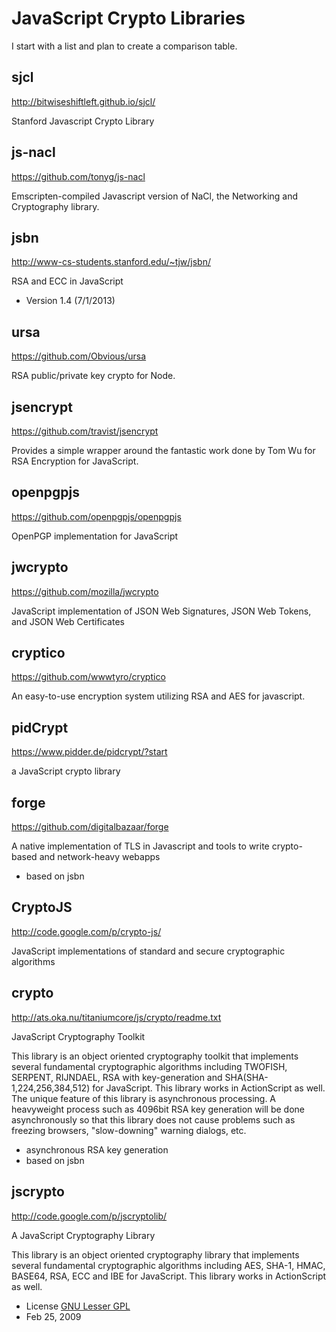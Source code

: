 JavaScript Crypto Libraries
===========================
I start with a list and plan to create a comparison table.


## sjcl
http://bitwiseshiftleft.github.io/sjcl/

Stanford Javascript Crypto Library

## js-nacl
https://github.com/tonyg/js-nacl

Emscripten-compiled Javascript version of NaCl, the Networking and Cryptography library.

## jsbn
http://www-cs-students.stanford.edu/~tjw/jsbn/

RSA and ECC in JavaScript

* Version 1.4 (7/1/2013)

## ursa
https://github.com/Obvious/ursa

RSA public/private key crypto for Node.

## jsencrypt
https://github.com/travist/jsencrypt

Provides a simple wrapper around the fantastic work done by Tom Wu for RSA Encryption for JavaScript.

## openpgpjs
https://github.com/openpgpjs/openpgpjs

OpenPGP implementation for JavaScript

## jwcrypto
https://github.com/mozilla/jwcrypto

JavaScript implementation of JSON Web Signatures, JSON Web Tokens, and JSON Web Certificates

## cryptico
https://github.com/wwwtyro/cryptico

An easy-to-use encryption system utilizing RSA and AES for javascript.

## pidCrypt
https://www.pidder.de/pidcrypt/?start

a JavaScript crypto library

## forge
https://github.com/digitalbazaar/forge

A native implementation of TLS in Javascript and tools to write crypto-based and network-heavy webapps

* based on jsbn

## CryptoJS
http://code.google.com/p/crypto-js/ 

JavaScript implementations of standard and secure cryptographic algorithms

## crypto
http://ats.oka.nu/titaniumcore/js/crypto/readme.txt

JavaScript Cryptography Toolkit

This library is an object oriented cryptography toolkit that implements several
fundamental cryptographic algorithms including TWOFISH, SERPENT, RIJNDAEL, RSA
with key-generation and SHA(SHA-1,224,256,384,512) for JavaScript. This library
works in ActionScript as well. The unique feature of this library is
asynchronous processing. A heavyweight process such as 4096bit RSA key
generation will be done asynchronously so that this library does not cause
problems such as freezing browsers, "slow-downing" warning dialogs, etc.

* asynchronous RSA key generation
* based on jsbn

## jscrypto
http://code.google.com/p/jscryptolib/

A JavaScript Cryptography Library

This library is an object oriented cryptography library that implements several fundamental cryptographic algorithms including AES, SHA-1, HMAC, BASE64, RSA, ECC and IBE for JavaScript. This library works in ActionScript as well. 

* License [GNU Lesser GPL](http://www.gnu.org/licenses/lgpl.html)
* Feb 25, 2009
